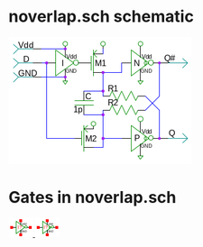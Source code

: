 # noverlap.sch schematic
![noverlap.sch](noverlap.png)
# Gates in noverlap.sch
[ ![not.sym](../sym/not.png) ](not.html)
[ ![cnot.sym](../sym/cnot.png) ](cnot.html)
